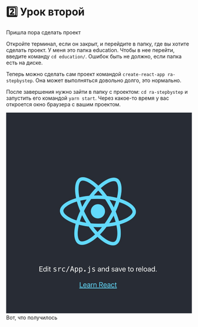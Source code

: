# 2️⃣ Урок второй

Пришла пора сделать проект

Откройте терминал, если он закрыт, и перейдите в папку, где вы хотите сделать проект. У меня это папка education. Чтобы в нее перейти, введите команду `cd education/`. Ошибок быть не должно, если папка есть на диске.

Теперь можно сделать сам проект командой `create-react-app ra-stepbystep`. Она может выполняться довольно долго, это нормально.

После завершения нужно зайти в папку с проектом: `cd ra-stepbystep` и запустить его командой `yarn start`. Через какое-то время у вас откроется окно браузера с вашим проектом.

![Главная страница приложения](../react-app-start-screen.jpg)
Вот, что получилось
